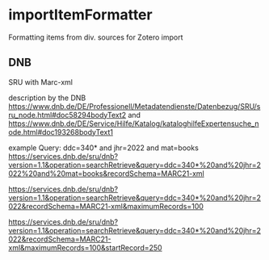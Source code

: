 # importItemFormatter
Formatting items from div. sources for Zotero import 


## DNB
SRU with Marc-xml

description by the DNB
https://www.dnb.de/DE/Professionell/Metadatendienste/Datenbezug/SRU/sru_node.html#doc58294bodyText2
and 
https://www.dnb.de/DE/Service/Hilfe/Katalog/kataloghilfeExpertensuche_node.html#doc193268bodyText1


example
Query: ddc=340* and jhr=2022 and mat=books
https://services.dnb.de/sru/dnb?version=1.1&operation=searchRetrieve&query=ddc=340*%20and%20jhr=2022%20and%20mat=books&recordSchema=MARC21-xml

https://services.dnb.de/sru/dnb?version=1.1&operation=searchRetrieve&query=ddc=340*%20and%20jhr=2022&recordSchema=MARC21-xml&maximumRecords=100

https://services.dnb.de/sru/dnb?version=1.1&operation=searchRetrieve&query=ddc=340*%20and%20jhr=2022&recordSchema=MARC21-xml&maximumRecords=100&startRecord=250
